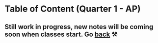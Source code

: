 # Table of Content (Quarter 1 - AP)

## Still work in progress, new notes will be coming soon when classes start. Go [back](./index.md) ⚒️